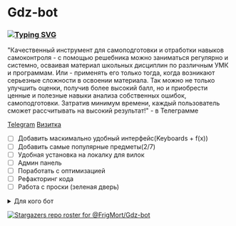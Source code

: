 # Gdz-bot

### [![Typing SVG](https://readme-typing-svg.herokuapp.com?color=A66CFF&lines=Gdz+бот+с+стеком+основных+пердметов#)](https://git.io/typing-svg)
"Качественный инструмент для самоподготовки и отработки навыков самоконтроля - с помощью решебника можно заниматься регулярно и системно, осваивая материал школьных дисциплин по различным УМК и программам. Или - применять его только тогда, когда возникают серьезные сложности в освоении материала. Так можно не только улучшить оценки, получив более высокий балл, но и приобрести ценные и полезные навыки анализа собственных ошибок, самоподготовки. Затратив минимум времени, каждый пользователь сможет рассчитывать на высокий результат!" - в Телеграмме



[Telegram](/https://t.me/SchoolHelperCom_bot)
[Визитка ](https://enfantc.site/gdz-bot/)


- [ ] Добавить маскимально удобный интерфейс(Keyboards + f(x))
- [ ] Добавить самые популярные предметы(2/7)
- [ ] Удобная установка на локалку для вилок
- [ ] Админ панель
- [ ] Поработать с оптимизацией
- [ ] Рефакторинг кода
- [ ] Работа с проски (зеленая дверь)

<details>
    <summary>Для кого бот</summary>
    Бот разработан не в цлеях наврядить процессу обучаещгося, а исключтельно сократить время. Если у учени(ка/цы) отсутсвуют знания в изучаемой теме, то пользоваться         ботом не желательно.  
</details>

[![Stargazers repo roster for @FrigMort/Gdz-bot](https://reporoster.com/stars/dark/FrigMort/Gdz-bot)](https://github.com/FrigMort/Gdz-bot/stargazers)
